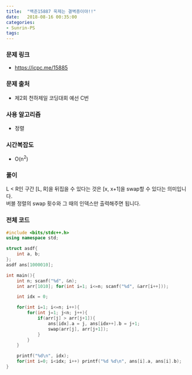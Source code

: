 ```yaml
---
title:  "백준15887 욱제는 결벽증이야!!"
date:   2018-08-16 00:35:00
categories:
- Sunrin-PS
tags:
---
```


### 문제 링크
* https://icpc.me/15885

### 문제 출처
* 제2회 천하제일 코딩대회 예선 C번

### 사용 알고리즘
* 정렬

### 시간복잡도
* O(n<sup>2</sup>)

### 풀이
L < R인 구간 [L, R]을 뒤집을 수 있다는 것은 [x, x+1]을 swap할 수 있다는 의미입니다.<br>
버블 정렬의 swap 횟수와 그 때의 인덱스만 출력해주면 됩니다.

### 전체 코드
```cpp
#include <bits/stdc++.h>
using namespace std;

struct asdf{
	int a, b;
};
asdf ans[1000010];

int main(){
	int n; scanf("%d", &n);
	int arr[1010]; for(int i=1; i<=n; scanf("%d", &arr[i++]));

	int idx = 0;

	for(int i=1; i<=n; i++){
		for(int j=1; j<n; j++){
			if(arr[j] > arr[j+1]){
				ans[idx].a = j, ans[idx++].b = j+1;
				swap(arr[j], arr[j+1]);
			}
		}
	}

	printf("%d\n", idx);
	for(int i=0; i<idx; i++) printf("%d %d\n", ans[i].a, ans[i].b);
}
```

